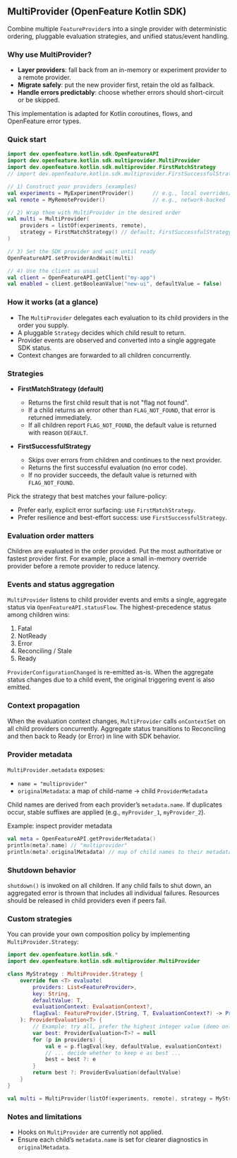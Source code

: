 ## MultiProvider (OpenFeature Kotlin SDK)

Combine multiple `FeatureProvider`s into a single provider with deterministic ordering, pluggable evaluation strategies, and unified status/event handling.

### Why use MultiProvider?
- **Layer providers**: fall back from an in-memory or experiment provider to a remote provider.
- **Migrate safely**: put the new provider first, retain the old as fallback.
- **Handle errors predictably**: choose whether errors should short-circuit or be skipped.

This implementation is adapted for Kotlin coroutines, flows, and OpenFeature error types.

### Quick start
```kotlin
import dev.openfeature.kotlin.sdk.OpenFeatureAPI
import dev.openfeature.kotlin.sdk.multiprovider.MultiProvider
import dev.openfeature.kotlin.sdk.multiprovider.FirstMatchStrategy
// import dev.openfeature.kotlin.sdk.multiprovider.FirstSuccessfulStrategy

// 1) Construct your providers (examples)
val experiments = MyExperimentProvider()      // e.g., local overrides/experiments
val remote = MyRemoteProvider()               // e.g., network-backed

// 2) Wrap them with MultiProvider in the desired order
val multi = MultiProvider(
    providers = listOf(experiments, remote),
    strategy = FirstMatchStrategy() // default; FirstSuccessfulStrategy() also available
)

// 3) Set the SDK provider and wait until ready
OpenFeatureAPI.setProviderAndWait(multi)

// 4) Use the client as usual
val client = OpenFeatureAPI.getClient("my-app")
val enabled = client.getBooleanValue("new-ui", defaultValue = false)
```

### How it works (at a glance)
- The `MultiProvider` delegates each evaluation to its child providers in the order you supply.
- A pluggable `Strategy` decides which child result to return.
- Provider events are observed and converted into a single aggregate SDK status.
- Context changes are forwarded to all children concurrently.

### Strategies

- **FirstMatchStrategy (default)**
  - Returns the first child result that is not "flag not found".
  - If a child returns an error other than `FLAG_NOT_FOUND`, that error is returned immediately.
  - If all children report `FLAG_NOT_FOUND`, the default value is returned with reason `DEFAULT`.

- **FirstSuccessfulStrategy**
  - Skips over errors from children and continues to the next provider.
  - Returns the first successful evaluation (no error code).
  - If no provider succeeds, the default value is returned with `FLAG_NOT_FOUND`.

Pick the strategy that best matches your failure-policy:
- Prefer early, explicit error surfacing: use `FirstMatchStrategy`.
- Prefer resilience and best-effort success: use `FirstSuccessfulStrategy`.

### Evaluation order matters
Children are evaluated in the order provided. Put the most authoritative or fastest provider first. For example, place a small in-memory override provider before a remote provider to reduce latency.

### Events and status aggregation
`MultiProvider` listens to child provider events and emits a single, aggregate status via `OpenFeatureAPI.statusFlow`. The highest-precedence status among children wins:

1. Fatal
2. NotReady
3. Error
4. Reconciling / Stale
5. Ready

`ProviderConfigurationChanged` is re-emitted as-is. When the aggregate status changes due to a child event, the original triggering event is also emitted.

### Context propagation
When the evaluation context changes, `MultiProvider` calls `onContextSet` on all child providers concurrently. Aggregate status transitions to Reconciling and then back to Ready (or Error) in line with SDK behavior.

### Provider metadata
`MultiProvider.metadata` exposes:
- `name = "multiprovider"`
- `originalMetadata`: a map of child-name → child `ProviderMetadata`

Child names are derived from each provider’s `metadata.name`. If duplicates occur, stable suffixes are applied (e.g., `myProvider_1`, `myProvider_2`).

Example: inspect provider metadata
```kotlin
val meta = OpenFeatureAPI.getProviderMetadata()
println(meta?.name) // "multiprovider"
println(meta?.originalMetadata) // map of child names to their metadata
```

### Shutdown behavior
`shutdown()` is invoked on all children. If any child fails to shut down, an aggregated error is thrown that includes all individual failures. Resources should be released in child providers even if peers fail.

### Custom strategies
You can provide your own composition policy by implementing `MultiProvider.Strategy`:
```kotlin
import dev.openfeature.kotlin.sdk.*
import dev.openfeature.kotlin.sdk.multiprovider.MultiProvider

class MyStrategy : MultiProvider.Strategy {
    override fun <T> evaluate(
        providers: List<FeatureProvider>,
        key: String,
        defaultValue: T,
        evaluationContext: EvaluationContext?,
        flagEval: FeatureProvider.(String, T, EvaluationContext?) -> ProviderEvaluation<T>
    ): ProviderEvaluation<T> {
        // Example: try all, prefer the highest integer value (demo only)
        var best: ProviderEvaluation<T>? = null
        for (p in providers) {
            val e = p.flagEval(key, defaultValue, evaluationContext)
            // ... decide whether to keep e as best ...
            best = best ?: e
        }
        return best ?: ProviderEvaluation(defaultValue)
    }
}

val multi = MultiProvider(listOf(experiments, remote), strategy = MyStrategy())
```

### Notes and limitations
- Hooks on `MultiProvider` are currently not applied.
- Ensure each child’s `metadata.name` is set for clearer diagnostics in `originalMetadata`.



